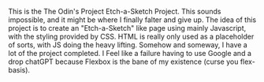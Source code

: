 This is the The Odin's Project Etch-a-Sketch Project. This sounds impossible, and it might be where I finally falter and give up.
The idea of this project is to create an "Etch-a-Sketch" like page using mainly Javascript, with the styling provided by CSS. HTML is really only used as a placeholder of sorts, with JS doing the heavy lifting.
Somehow and someway, I have a lot of the project completed. I Feel like a failure having to use Google and a drop chatGPT because Flexbox is the bane of my existence (curse you flex-basis).